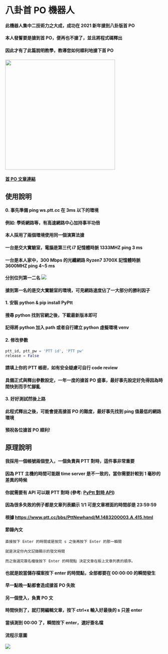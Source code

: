 # 八卦首 PO 機器人

#### 此機器人集中二技術力之大成，成功在 2021 新年搶到八卦版首 PO
#### 本人發誓要是搶到首 PO，便再也不搶了，並且將程式碼釋出
#### 因此才有了此篇說明教學，教導您如何順利地搶下首 PO
####

<img src="https://i.imgur.com/OSdj8JH.png" width="350"/>

#### [首 PO 文章連結](https://www.ptt.cc/bbs/Gossiping/M.1609430402.A.DFF.html)

## 使用說明

#### 0. 事先準備 ping ws.ptt.cc 在 3ms 以下的環境
#### 例如: 學術網路等，有高速網路中心加持事半功倍
####
#### 本人採用了兩個環境使用同一個演算法搶
#### 一台是交大實驗室，電腦是第三代 i7 記憶體時脈 1333MHZ ping 3 ms
#### 一台是本人家中，300 Mbps 的光纖網路 Ryzen7 3700X 記憶體時脈 3600MHZ ping 4~5 ms
#### 分別位列第一二名 ![](https://i.imgur.com/a338kMm.png)
#### 搶到第一名的是交大實驗室的環境，可見網路速度佔了一大部分的勝利因子
####
#### 1. 安裝 python & pip install PyPtt
#### 搜尋 python 找到官網之後，下載最新版本即可
#### 記得將 python 加入 path 或者自行建立 python 虛擬環境 venv
####
#### 2. 修改參數
```python
ptt_id, ptt_pw = 'PTT id', 'PTT pw'
release = False
```
#### 請填上你的 PTT 帳密，如有安全疑慮可自行 code review
#### 具備正式與釋出參數設定，一年一度的搶首 PO 盛事，最好事先設定好免得因為時間快到而手忙腳亂
#### 
#### 3. 好好測試然後上路
#### 此程式釋出之後，可能會提高搶首 PO 的難度，最好事先找到 ping 值最低的網路環境
#### 預祝各位搶首 PO 順利!
####
## 原理說明
#### 我採用一個帳號兩個登入，一個負責與 PTT 對時，這件事非常重要
#### 因為 PTT 主機的時間可能跟 time server 是不一致的，當你需要計較到 1 毫秒的差異的時候
#### 你就需要有 API 可以跟 PTT 對時 (參考: [PyPtt 對時 API](https://github.com/PttCodingMan/PyPtt/tree/master/doc#%E5%8F%96%E5%BE%97%E6%99%82%E9%96%93))
#### 因為很多失敗的例子都是文章列表顯示 1/1 可是文章裡面的時間卻是 23:59:59
#### 根據 https://www.ptt.cc/bbs/PttNewhand/M.1483200003.A.415.html
#### 節錄內文
```
直接按下 Enter 的時間或是按完 s 之後再按下 Enter 的那一瞬間

就是決定你內文記錄顯示的發文時間

而之後選完簽名檔後按下 Enter 的時間點 決定文章在板上文章列表的順序。
```

#### 也就是說當儲存檔案按下 enter 的時間點，全部都要在 00:00:00 的瞬間發生
#### 早一點晚一點都會造成搶首 PO 失敗
####
#### 另一個登入，負責 PO 文
#### 時間快到了，就打開編輯文章，按下 ctrl+x 輸入好最後的 s 只差 enter
#### 
#### 當偵測到 00:00 了，瞬間按下 enter，選好簽名檔

#### 流程示意圖
![](https://i.imgur.com/fhn5gFh.png)
